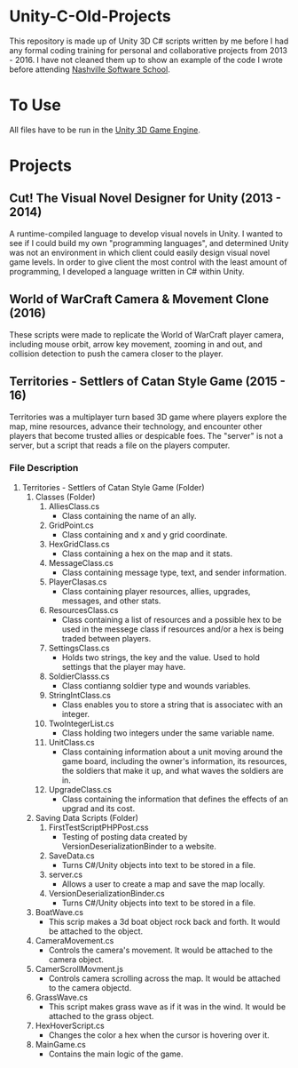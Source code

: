 # Unity-C-Old-Projects
This repository is made up of Unity 3D C# scripts written by me before I had any formal coding training for personal and collaborative projects from 2013 - 2016.  I have not cleaned them up to show an example of the code I wrote before attending [Nashville Software School](https://github.com/nashville-software-school).  

# To Use
All files have to be run in the [Unity 3D Game Engine](https://unity3d.com/).

# Projects
## Cut! The Visual Novel Designer for Unity (2013 - 2014)
A runtime-compiled language to develop visual novels in Unity.  I wanted to see if I could build my own "programming languages", and determined Unity was not an environment in which client could easily design visual novel game levels.  In order to give client the most control with the least amount of programming, I developed a language written in C# within Unity.

## World of WarCraft Camera & Movement Clone (2016)
These scripts were made to replicate the World of WarCraft player camera, including mouse orbit, arrow key movement, zooming in and out, and collision detection to push the camera closer to the player.

## Territories - Settlers of Catan Style Game (2015 - 16)
Territories was a multiplayer turn based 3D game where players explore the map, mine resources, advance their technology, and encounter other players that become trusted allies or despicable foes.  The "server" is not a server, but a script that reads a file on the players computer. 

### File Description
1. Territories - Settlers of Catan Style Game (Folder)  
    1. Classes (Folder) 
        1. AlliesClass.cs  
            * Class containing the name of an ally.
        1. GridPoint.cs
            * Class containing and x and y grid coordinate.
        1. HexGridClass.cs
            * Class containing a hex on the map and it stats.
        1. MessageClass.cs  
            * Class containing message type, text, and sender information.
        1. PlayerClasas.cs
            * Class containing player resources, allies, upgrades, messages, and other stats.
        1. ResourcesClass.cs  
            * Class containing a list of resources and a possible hex to be used in the messege class if resources and/or a hex is being traded between players.
        1. SettingsClass.cs 
            * Holds two strings, the key and the value.  Used to hold settings that the player may have. 
        1. SoldierClasss.cs  
            * Class contianng soldier type and wounds variables.
        1. StringIntClass.cs 
            * Class enables you to store a string that is associatec with an integer. 
        1. TwoIntegerList.cs  
            * Class holding two integers under the same variable name.
        1. UnitClass.cs  
            * Class containing information about a unit moving around the game board, including the owner's information, its resources, the soldiers that make it up, and what waves the soldiers are in.
        1. UpgradeClass.cs   
            * Class containing the information that defines the effects of an upgrad and its cost.
    1. Saving Data Scripts (Folder) 
        1. FirstTestScriptPHPPost.css          
            * Testing of posting data created by VersionDeserializationBinder to a website.
        1. SaveData.cs  
            * Turns C#/Unity objects into text to be stored in a file.        
        1. server.cs 
            * Allows a user to create a map and save the map locally.         
        1. VersionDeserializationBinder.cs  
            * Turns C#/Unity objects into text to be stored in a file. 
    1. BoatWave.cs 
        * This scrip makes a 3d boat object rock back and forth.  It would be attached to the object. 
    1. CameraMovement.cs  
        * Controls the camera's movement.  It would be attached to the camera object.
    1. CamerScrollMovment.js  
        * Controls camera scrolling across the map.  It would be attached to the camera objectd.
    1. GrassWave.cs 
        * This script makes grass wave as if it was in the wind.  It would be attached to the grass object. 
    1. HexHoverScript.cs  
        * Changes the color a hex when the cursor is hovering over it.
    1. MainGame.cs  
        * Contains the main logic of the game.
